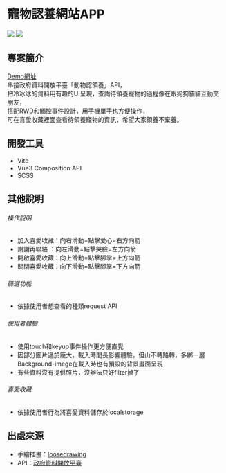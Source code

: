 # 寵物認養網站APP
![](https://i.imgur.com/HR51FUJ.jpg)
![](https://i.imgur.com/LQgAYVY.jpg)


## 專案簡介
[Demo網址](https://shiang0504.github.io/pet-finder/)<br>
串接政府資料開放平臺「動物認領養」API，<br>
把冷冰冰的資料用有趣的UI呈現，查詢待領養寵物的過程像在跟狗狗貓貓互動交朋友，<br>
搭配RWD和觸控事件設計，用手機單手也方便操作，<br>
可在喜愛收藏裡面查看待領養寵物的資訊，希望大家領養不棄養。

## 開發工具
* Vite
* Vue3 Composition API
* SCSS

## 其他說明
###### 操作說明
* 加入喜愛收藏：向右滑動=點擊愛心=右方向箭
* 謝謝再聯絡  ：向左滑動=點擊哭臉=左方向箭
* 開啟喜愛收藏：向上滑動=點擊腳掌=上方向箭
* 關閉喜愛收藏：向下滑動=點擊腳掌=下方向箭

###### 篩選功能
* 依據使用者想查看的種類request API

###### 使用者體驗
* 使用touch和keyup事件操作更方便直覺
* 因部分圖片過於龐大，載入時間長影響體驗，但山不轉路轉，多綁一層Background-imege在載入時也有預設的背景畫面呈現
* 有些資料沒有提供照片，沒辦法只好filter掉了

###### 喜愛收藏
* 依據使用者行為將喜愛資料儲存於localstorage

## 出處來源
* 手繪插畫：[loosedrawing](https://loosedrawing.com/)
* API：[政府資料開放平臺](https://data.gov.tw/dataset/85903)